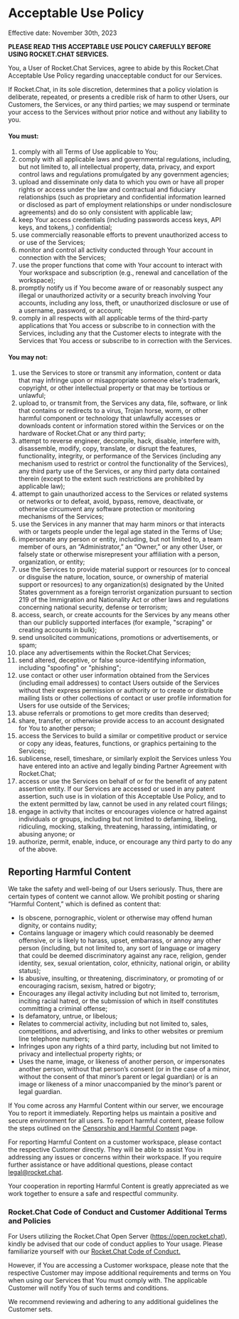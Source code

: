 # Acceptable Use Policy

Effective date: November 30th, 2023

**PLEASE READ THIS ACCEPTABLE USE POLICY CAREFULLY BEFORE USING ROCKET.CHAT SERVICES.**

You, a User of Rocket.Chat Services, agree to abide by this Rocket.Chat Acceptable Use Policy regarding unacceptable conduct for our Services.&#x20;

If Rocket.Chat, in its sole discretion, determines that a policy violation is deliberate, repeated, or presents a credible risk of harm to other Users, our Customers, the Services, or any third parties; we may suspend or terminate your access to the Services without prior notice and without any liability to you.

#### You must:

1. comply with all Terms of Use applicable to You;
2. comply with all applicable laws and governmental regulations, including, but not limited to, all intellectual property, data, privacy, and export control laws and regulations promulgated by any government agencies;
3. upload and disseminate only data to which you own or have all proper rights or access under the law and contractual and fiduciary relationships (such as proprietary and confidential information learned or disclosed as part of employment relationships or under nondisclosure agreements) and do so only consistent with applicable law;
4. keep Your access credentials (including passwords access keys, API keys, and tokens,.) confidential;
5. use commercially reasonable efforts to prevent unauthorized access to or use of the Services;
6. monitor and control all activity conducted through Your account in connection with the Services;
7. use the proper functions that come with Your account to interact with Your workspace and subscription (e.g., renewal and cancellation of the workspace);
8. promptly notify us if You become aware of or reasonably suspect any illegal or unauthorized activity or a security breach involving Your accounts, including any loss, theft, or unauthorized disclosure or use of a username, password, or account;&#x20;
9. comply in all respects with all applicable terms of the third-party applications that You access or subscribe to in connection with the Services, including any that the Customer elects to integrate with the Services that You access or subscribe to in correction with the Services.

#### You may not:

1. use the Services to store or transmit any information, content or data that may infringe upon or misappropriate someone else's trademark, copyright, or other intellectual property or that may be tortious or unlawful;
2. upload to, or transmit from, the Services any data, file, software, or link that contains or redirects to a virus, Trojan horse, worm, or other harmful component or technology that unlawfully accesses or downloads content or information stored within the Services or on the hardware of Rocket.Chat or any third party;
3. attempt to reverse engineer, decompile, hack, disable, interfere with, disassemble, modify, copy, translate, or disrupt the features, functionality, integrity, or performance of the Services (including any mechanism used to restrict or control the functionality of the Services), any third party use of the Services, or any third party data contained therein (except to the extent such restrictions are prohibited by applicable law);
4. attempt to gain unauthorized access to the Services or related systems or networks or to defeat, avoid, bypass, remove, deactivate, or otherwise circumvent any software protection or monitoring mechanisms of the Services;
5. use the Services in any manner that may harm minors or that interacts with or targets people under the legal age stated in the Terms of Use;
6. impersonate any person or entity, including, but not limited to, a team member of ours, an “Administrator,” an “Owner,” or any other User, or falsely state or otherwise misrepresent your affiliation with a person, organization, or entity;
7. use the Services to provide material support or resources (or to conceal or disguise the nature, location, source, or ownership of material support or resources) to any organization(s) designated by the United States government as a foreign terrorist organization pursuant to section 219 of the Immigration and Nationality Act or other laws and regulations concerning national security, defense or terrorism;
8. access, search, or create accounts for the Services by any means other than our publicly supported interfaces (for example, "scraping" or creating accounts in bulk);
9. send unsolicited communications, promotions or advertisements, or spam;
10. place any advertisements within the Rocket.Chat Services;
11. send altered, deceptive, or false source-identifying information, including "spoofing" or "phishing";
12. use contact or other user information obtained from the Services (including email addresses) to contact Users outside of the Services without their express permission or authority or to create or distribute mailing lists or other collections of contact or user profile information for Users for use outside of the Services;&#x20;
13. abuse referrals or promotions to get more credits than deserved;
14. share, transfer, or otherwise provide access to an account designated for You to another person;
15. access the Services to build a similar or competitive product or service or copy any ideas, features, functions, or graphics pertaining to the Services;
16. sublicense, resell, timeshare, or similarly exploit the Services unless You have entered into an active and legally binding Partner Agreement with Rocket.Chat;
17. access or use the Services on behalf of or for the benefit of any patent assertion entity. If our Services are accessed or used in any patent assertion, such use is in violation of this Acceptable Use Policy, and to the extent permitted by law, cannot be used in any related court filings;&#x20;
18. engage in activity that incites or encourages violence or hatred against individuals or groups, including but not limited to defaming, libeling, ridiculing, mocking, stalking, threatening, harassing, intimidating, or abusing anyone; or
19. authorize, permit, enable, induce, or encourage any third party to do any of the above.

## Reporting Harmful Content

We take the safety and well-being of our Users seriously. Thus, there are certain types of content we cannot allow. We prohibit posting or sharing “Harmful Content,” which is defined as content that:

* Is obscene, pornographic, violent or otherwise may offend human dignity, or contains nudity;
* Contains language or imagery which could reasonably be deemed offensive, or is likely to harass, upset, embarrass, or annoy any other person (including, but not limited to, any sort of language or imagery that could be deemed discriminatory against any race, religion, gender identity, sex, sexual orientation, color, ethnicity, national origin, or ability status);
* Is abusive, insulting, or threatening, discriminatory, or promoting of or encouraging racism, sexism, hatred or bigotry;
* Encourages any illegal activity including but not limited to, terrorism, inciting racial hatred, or the submission of which in itself constitutes committing a criminal offense;
* Is defamatory, untrue, or libelous;
* Relates to commercial activity, including but not limited to, sales, competitions, and advertising, and links to other websites or premium line telephone numbers;
* Infringes upon any rights of a third party, including but not limited to privacy and intellectual property rights; or&#x20;
* Uses the name, image, or likeness of another person, or impersonates another person, without that person’s consent (or in the case of a minor, without the consent of that minor’s parent or legal guardian) or is an image or likeness of a minor unaccompanied by the minor’s parent or legal guardian.

If You come across any Harmful Content within our server, we encourage You to report it immediately. Reporting helps us maintain a positive and secure environment for all users. To report harmful content, please follow the steps outlined on the [Censorship and Harmful Content](https://docs.rocket.chat/rocket.chat-legal/censorship-and-harmful-content) page.

For reporting Harmful Content on a customer workspace, please contact the respective Customer directly. They will be able to assist You in addressing any issues or concerns within their workspace. If you require further assistance or have additional questions, please contact legal@rocket.chat.

Your cooperation in reporting Harmful Content is greatly appreciated as we work together to ensure a safe and respectful community.

### Rocket.Chat Code of Conduct and Customer Additional Terms and Policies

For Users utilizing the Rocket.Chat Open Server (​https://open.rocket.chat), kindly be advised that our code of conduct applies to Your usage. Please familiarize yourself with our [Rocket.Chat Code of Conduct.](https://docs.rocket.chat/rocket.chat-legal/code-of-conduct-for-our-services)

However, if  You are accessing a Customer workspace, please note that the respective Customer may impose additional requirements and terms on You when using our Services that You must comply with. The applicable Customer will notify You of such terms and conditions.&#x20;

We recommend reviewing and adhering to any additional guidelines the Customer sets.
